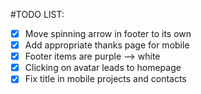 #TODO LIST:

- [x] Move spinning arrow in footer to its own <li>
- [x] Add appropriate thanks page for mobile
- [x] Footer items are purple --> white
- [x] Clicking on avatar leads to homepage
- [x] Fix title in mobile projects and contacts
